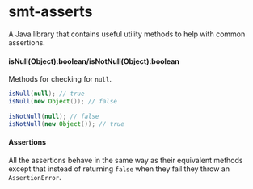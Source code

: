 smt-asserts
===========

A Java library that contains useful utility methods to help with common assertions.

#### isNull(Object):boolean/isNotNull(Object):boolean

Methods for checking for `null`.
```java
isNull(null); // true
isNull(new Object()); // false
    
isNotNull(null); // false
isNotNull(new Object()); // true
```
#### Assertions

All the assertions behave in the same way as their equivalent methods except that instead of returning `false` when they
fail they throw an `AssertionError`.
